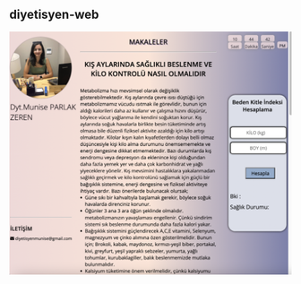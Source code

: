 ## diyetisyen-web

![diyetisyenwebsitesi](https://github.com/muniseparlak/diyetisyen-web/blob/main/dyt-website-photo.png)
